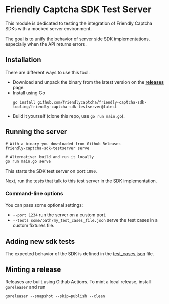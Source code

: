 # Friendly Captcha SDK Test Server
This module is dedicated to testing the integration of Friendly Captcha SDKs with a mocked server environment.

The goal is to unify the behavior of server side SDK implementations, especially when the API returns errors.

## Installation
There are different ways to use this tool.

* Download and unpack the binary from the latest version on the [**releases**](https://github.com/FriendlyCaptcha/friendly-captcha-sdk-tooling/releases) page.
* Install using Go
  ```
  go install github.com/friendlycaptcha/friendly-captcha-sdk-tooling/friendly-captcha-sdk-testserver@latest
  ```
* Build it yourself (clone this repo, use `go run main.go`).

## Running the server
```shell
# With a binary you downloaded from Github Releases
friendly-captcha-sdk-testserver serve

# Alternative: build and run it locally
go run main.go serve
```

This starts the SDK test server on port `1090`.

Next, run the tests that talk to this test server in the SDK implementation.

### Command-line options
You can pass some optional settings:

* `--port 1234` run the server on a custom port.
* `--tests some/path/my_test_cases_file.json` serve the test cases in a custom fixtures file.

## Adding new sdk tests
The expected behavior of the SDK is defined in the [test_cases.json](./fixtures/test_cases.json) file.

## Minting a release

Releases are built using Github Actions. To mint a local release, install `goreleaser` and run

```
goreleaser --snapshot --skip=publish --clean
```
